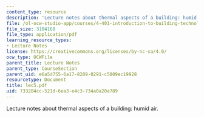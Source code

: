 ```yaml
---
content_type: resource
description: 'Lecture notes about thermal aspects of a building: humid air.'
file: /ol-ocw-studio-app/courses/4-401-introduction-to-building-technology-spring-2006/733284cc521d6ea3e4c3734a0a20a789_lec5.pdf
file_size: 3104168
file_type: application/pdf
learning_resource_types:
- Lecture Notes
license: https://creativecommons.org/licenses/by-nc-sa/4.0/
ocw_type: OCWFile
parent_title: Lecture Notes
parent_type: CourseSection
parent_uid: e6a5d755-6a17-8209-0291-c5009ec19928
resourcetype: Document
title: lec5.pdf
uid: 733284cc-521d-6ea3-e4c3-734a0a20a789
---
```

Lecture notes about thermal aspects of a building: humid air.